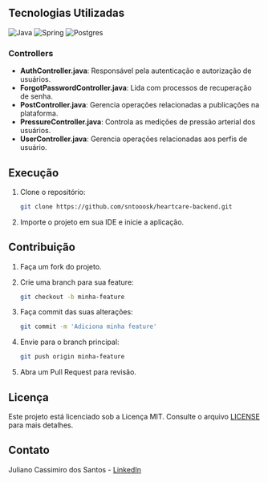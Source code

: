 ## Tecnologias Utilizadas

![Java](https://img.shields.io/badge/java-%23ED8B00.svg?style=for-the-badge&logo=openjdk&logoColor=white)
![Spring](https://img.shields.io/badge/spring-%236DB33F.svg?style=for-the-badge&logo=spring&logoColor=white)
![Postgres](https://img.shields.io/badge/postgres-%23316192.svg?style=for-the-badge&logo=postgresql&logoColor=white)

### Controllers

- **AuthController.java**: Responsável pela autenticação e autorização de usuários.
- **ForgotPasswordController.java**: Lida com processos de recuperação de senha.
- **PostController.java**: Gerencia operações relacionadas a publicações na plataforma.
- **PressureController.java**: Controla as medições de pressão arterial dos usuários.
- **UserController.java**: Gerencia operações relacionadas aos perfis de usuário.

## Execução

1. Clone o repositório:

   ```bash
   git clone https://github.com/sntooosk/heartcare-backend.git
   ```

2. Importe o projeto em sua IDE e inicie a aplicação.

## Contribuição

1. Faça um fork do projeto.
2. Crie uma branch para sua feature:

   ```bash
   git checkout -b minha-feature
   ```

3. Faça commit das suas alterações:

   ```bash
   git commit -m 'Adiciona minha feature'
   ```

4. Envie para o branch principal:

   ```bash
   git push origin minha-feature
   ```

5. Abra um Pull Request para revisão.

## Licença

Este projeto está licenciado sob a Licença MIT. Consulte o arquivo [LICENSE](LICENSE) para mais detalhes.

## Contato

Juliano Cassimiro dos Santos - [LinkedIn](https://www.linkedin.com/in/sntooosk)
